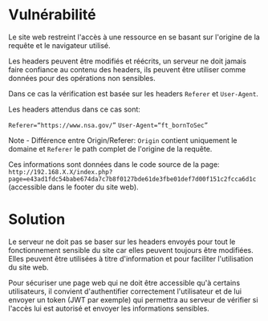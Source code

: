 # Vulnérabilité

Le site web restreint l'accès à une ressource en se basant sur l'origine de la requête et le navigateur utilisé.

Les headers peuvent être modifiés et réécrits, un serveur ne doit jamais faire confiance au contenu des headers, ils peuvent être utiliser comme données pour des opérations non sensibles.

Dans ce cas la vérification est basée sur les headers `Referer` et `User-Agent`.

Les headers attendus dans ce cas sont: 

`Referer=“https://www.nsa.gov/”`
`User-Agent=“ft_bornToSec”`

Note - Différence entre Origin/Referer: `Origin` contient uniquement le domaine et `Referer` le path complet de l'origine de la requête.

Ces informations sont données dans le code source de la page: `http://192.168.X.X/index.php?page=e43ad1fdc54babe674da7c7b8f0127bde61de3fbe01def7d00f151c2fcca6d1c` (accessible dans le footer du site web).

# Solution

Le serveur ne doit pas se baser sur les headers envoyés pour tout le fonctionnement sensible du site car elles peuvent toujours être modifiées. Elles peuvent être utilisées à titre d'information et pour faciliter l'utilisation du site web.

Pour sécuriser une page web qui ne doit être accessible qu'à certains utilisateurs, il convient d'authentifier correctement l'utilisateur et de lui envoyer un token (JWT par exemple) qui permettra au serveur de vérifier si l'accès lui est autorisé et envoyer les informations sensibles.